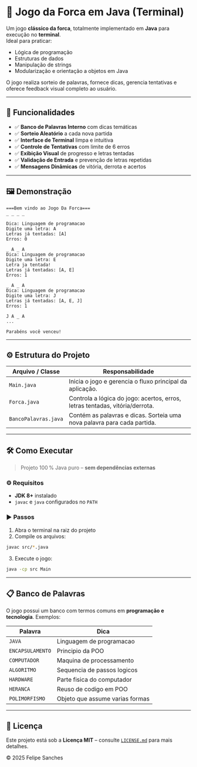 
# 🎯 Jogo da Forca em Java (Terminal)

Um jogo **clássico da forca**, totalmente implementado em **Java** para execução no **terminal**.  
Ideal para praticar:

- Lógica de programação
- Estruturas de dados
- Manipulação de strings
- Modularização e orientação a objetos em Java

O jogo realiza sorteio de palavras, fornece dicas, gerencia tentativas e oferece feedback visual completo ao usuário.

---

## 📌 Funcionalidades

- ✅ **Banco de Palavras Interno** com dicas temáticas
- ✅ **Sorteio Aleatório** a cada nova partida
- ✅ **Interface de Terminal** limpa e intuitiva
- ✅ **Controle de Tentativas** com limite de 6 erros
- ✅ **Exibição Visual** de progresso e letras tentadas
- ✅ **Validação de Entrada** e prevenção de letras repetidas
- ✅ **Mensagens Dinâmicas** de vitória, derrota e acertos

---

## 🖼️ Demonstração

```text
===Bem vindo ao Jogo Da Forca===
_ _ _ _

Dica: Linguagem de programacao
Digite uma letra: A
Letras já tentadas: [A]
Erros: 0

_ A _ A
Dica: Linguagem de programacao
Digite uma letra: E
Letra ja tentada!
Letras já tentadas: [A, E]
Erros: 1

_ A _ A
Dica: Linguagem de programacao
Digite uma letra: J
Letras já tentadas: [A, E, J]
Erros: 1

J A _ A
...

Parabéns você venceu!

```

---

## ⚙️ Estrutura do Projeto

| Arquivo / Classe       | Responsabilidade                                                                 |
|------------------------|----------------------------------------------------------------------------------|
| `Main.java`            | Inicia o jogo e gerencia o fluxo principal da aplicação.                        |
| `Forca.java`           | Controla a lógica do jogo: acertos, erros, letras tentadas, vitória/derrota.   |
| `BancoPalavras.java`   | Contém as palavras e dicas. Sorteia uma nova palavra para cada partida.         |

---

## 🛠️ Como Executar

> Projeto 100 % Java puro – **sem dependências externas**

### ⚙️ Requisitos

- **JDK 8+** instalado
- `javac` e `java` configurados no `PATH`

### ▶️ Passos

1. Abra o terminal na raiz do projeto
2. Compile os arquivos:

```bash
javac src/*.java
```

3. Execute o jogo:

```bash
java -cp src Main
```

---

## 📋 Banco de Palavras

O jogo possui um banco com termos comuns em **programação e tecnologia**. Exemplos:

| Palavra           | Dica                                |
|-------------------|-------------------------------------|
| `JAVA`            | Linguagem de programacao            |
| `ENCAPSULAMENTO`  | Principio da POO                    |
| `COMPUTADOR`      | Maquina de processamento            |
| `ALGORITMO`       | Sequencia de passos logicos         |
| `HARDWARE`        | Parte fisica do computador          |
| `HERANCA`         | Reuso de codigo em POO              |
| `POLIMORFISMO`    | Objeto que assume varias formas     |

---

## 📜 Licença

Este projeto está sob a **Licença MIT** – consulte [`LICENSE.md`](LICENSE.md) para mais detalhes.

&copy; 2025 Felipe Sanches
    